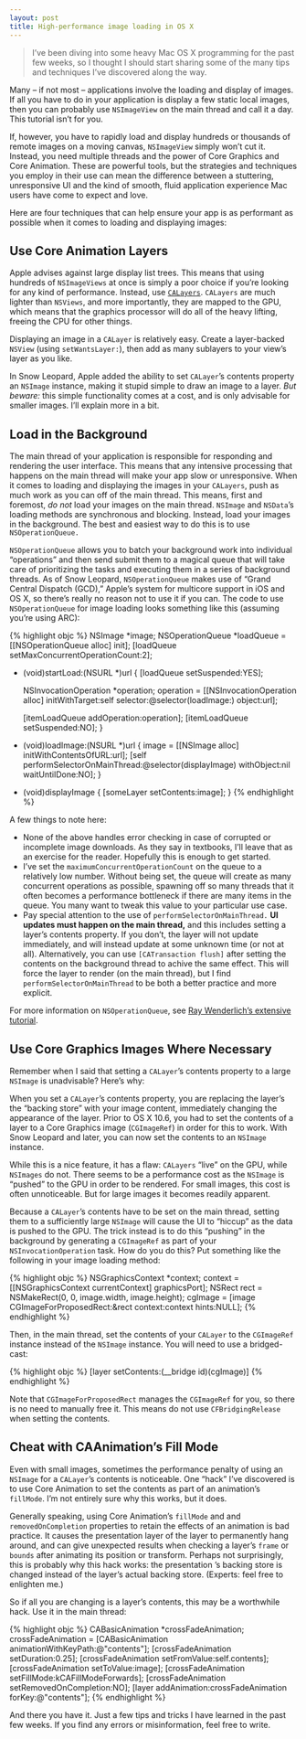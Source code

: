 ```yaml
---
layout: post
title: High-performance image loading in OS X 
---
```


> I’ve been diving into some heavy Mac OS X programming for the past few weeks, so I thought I should start sharing some of the many tips and techniques I’ve discovered along the way.

Many – if not most – applications involve the loading and display of images. If all you have to do in your application is display a few static local images, then you can probably use `NSImageView` on the main thread and call it a day. This tutorial isn’t for you. 

If, however, you have to rapidly load and display hundreds or thousands of remote images on a moving canvas, `NSImageView` simply won’t cut it. Instead, you need multiple threads and the power of Core Graphics and Core Animation. These are powerful tools, but the strategies and techniques you employ in their use can mean the difference between a stuttering, unresponsive UI and the kind of smooth, fluid application experience Mac users have come to expect and love.

Here are four techniques that can help ensure your app is as performant as possible when it comes to loading and displaying images:

## Use Core Animation Layers
Apple advises against large display list trees. This means that using hundreds of `NSImageViews` at once is simply a poor choice if you’re looking for any kind of performance. Instead, use [`CALayers`](https://developer.apple.com/library/mac/#documentation/graphicsimaging/reference/CALayer_class/Introduction/Introduction.html). `CALayers` are much lighter than `NSViews`, and more importantly, they are mapped to the GPU, which means that the graphics processor will do all of the heavy lifting, freeing the CPU for other things.

Displaying an image in a `CALayer` is relatively easy. Create a layer-backed `NSView` (using `setWantsLayer:`), then add as many sublayers to your view’s layer as you like.

In Snow Leopard, Apple added the ability to set `CALayer`’s contents property an `NSImage` instance, making it stupid simple to draw an image to a layer. *But beware:* this simple functionality comes at a cost, and is only advisable for smaller images. I’ll explain more in a bit.

## Load in the Background
The main thread of your application is responsible for responding and rendering the user interface. This means that any intensive processing that happens on the main thread will make your app slow or unresponsive. When it comes to loading and displaying the images in your `CALayers`, push as much work as you can off of the main thread. This means, first and foremost, *do not* load your images on the main thread. `NSImage` and `NSData`’s loading methods are synchronous and blocking. Instead, load your images in the background. The best and easiest way to do this is to use `NSOperationQueue.`

`NSOperationQueue` allows you to batch your background work into individual “operations” and then send submit them to a magical queue that will take care of prioritizing the tasks and executing them in a series of background threads. As of Snow Leopard, `NSOperationQueue` makes use of “Grand Central Dispatch (GCD),” Apple’s system for multicore support in iOS and OS X, so there’s really no reason not to use it if you can. The code to use `NSOperationQueue` for image loading looks something like this (assuming you’re using ARC):

{% highlight objc %}
NSImage *image;
NSOperationQueue *loadQueue = [[NSOperationQueue alloc] init];
[loadQueue setMaxConcurrentOperationCount:2];

- (void)startLoad:(NSURL *)url
{
  [loadQueue setSuspended:YES];

  NSInvocationOperation *operation;
  operation = [[NSInvocationOperation alloc] 
    initWithTarget:self 
          selector:@selector(loadImage:)
            object:url];

  [itemLoadQueue addOperation:operation];
  [itemLoadQueue setSuspended:NO];
}

- (void)loadImage:(NSURL *)url
{
  image = [[NSImage alloc] initWithContentsOfURL:url]; 
  [self performSelectorOnMainThread:@selector(displayImage) 
                          withObject:nil
                       waitUntilDone:NO];
}

- (void)displayImage
{
  [someLayer setContents:image]; 
}
{% endhighlight %}

A few things to note here:

* None of the above handles error checking in case of corrupted or incomplete image downloads. As they say in textbooks, I’ll leave that as an exercise for the reader. Hopefully this is enough to get started. 
* I’ve set the `maximumConcurrentOperationCount` on the queue to a relatively low number. Without being set, the queue will create as many concurrent operations as possible, spawning off so many threads that it often becomes a performance bottleneck if there are many items in the queue. You many want to tweak this value to your particular use case.
* Pay special attention to the use of `performSelectorOnMainThread.` **UI updates must happen on the main thread,** and this includes setting a layer’s contents property. If you don’t, the layer will not update immediately, and will instead update at some unknown time (or not at all). Alternatively, you can use `[CATransaction flush]` after setting the contents on the background thread to achive the same effect. This will force the layer to render (on the main thread), but I find `performSelectorOnMainThread` to be both a better practice and more explicit.

For more information on `NSOperationQueue`, see [Ray Wenderlich’s extensive tutorial](http://www.raywenderlich.com/19788/how-to-use-nsoperations-and-nsoperationqueues).

## Use Core Graphics Images Where Necessary
Remember when I said that setting a `CALayer`’s contents property to a large `NSImage` is unadvisable? Here’s why:

When you set a `CALayer`’s contents property, you are replacing the layer’s the “backing store” with your image content, immediately changing the appearance of the layer. Prior to OS X 10.6, you had to set the contents of a layer to a Core Graphics image (`CGImageRef`) in order for this to work. With Snow Leopard and later, you can now set the contents to an `NSImage` instance.

While this is a nice feature, it has a flaw: `CALayers` “live” on the GPU, while `NSImages` do not. There seems to be a performance cost as the `NSImage` is “pushed” to the GPU in order to be rendered. For small images, this cost is often unnoticeable. But for large images it becomes readily apparent.

Because a `CALayer`’s contents have to be set on the main thread, setting them to a sufficiently large `NSImage` will cause the UI to “hiccup” as the data is pushed to the GPU. The trick instead is to do this “pushing” in the background by generating a `CGImageRef` as part of your `NSInvocationOperation` task. How do you do this? Put something like the following in your image loading method:

{% highlight objc %}
NSGraphicsContext *context;
context = [[NSGraphicsContext currentContext] graphicsPort];
NSRect rect = NSMakeRect(0, 0, image.width, image.height);
cgImage = [image CGImageForProposedRect:&rect
                                 context:context
                                   hints:NULL];
{% endhighlight %}

Then, in the main thread, set the contents of your `CALayer` to the `CGImageRef` instance instead of the `NSImage` instance. You will need to use a bridged-cast:

{% highlight objc %}
[layer setContents:(__bridge id)(cgImage)]
{% endhighlight %}

Note that `CGImageForProposedRect` manages the `CGImageRef` for you, so there is no need to manually free it. This means do not use `CFBridgingRelease` when setting the contents.

## Cheat with CAAnimation’s Fill Mode
Even with small images, sometimes the performance penalty of using an `NSImage` for a `CALayer`’s contents is noticeable. One “hack” I’ve discovered is to use Core Animation to set the contents as part of an animation’s `fillMode`. I’m not entirely sure why this works, but it does. 

Generally speaking, using Core Animation’s `fillMode` and and `removedOnCompletion` properties to retain the effects of an animation is bad practice. It causes the presentation layer of the layer to permanently hang around, and can give unexpected results when checking a layer’s `frame` or `bounds` after animating its position or transform. Perhaps not surprisingly, this is probably why this hack works: the presentation ’s backing store is changed instead of the layer’s actual backing store. (Experts: feel free to enlighten me.)

So if all you are changing is a layer’s contents, this may be a worthwhile hack. Use it in the main thread:

{% highlight objc %}
CABasicAnimation *crossFadeAnimation;
crossFadeAnimation = [CABasicAnimation animationWithKeyPath:@"contents"];
[crossFadeAnimation setDuration:0.25];
[crossFadeAnimation setFromValue:self.contents];
[crossFadeAnimation setToValue:image];
[crossFadeAnimation setFillMode:kCAFillModeForwards];
[crossFadeAnimation setRemovedOnCompletion:NO];
[layer addAnimation:crossFadeAnimation forKey:@"contents"];
{% endhighlight %}

And there you have it. Just a few tips and tricks I have learned in the past few weeks. If you find any errors or misinformation, feel free to write. 
